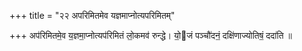 +++
title = "२२ अपरिमितमेव यज्ञमाप्नोत्यपरिमितम्"

+++
अप॑रिमितमे॒व य॒ज्ञमा॒प्नोत्यप॑रिमितं लो॒कमव॑ रुन्द्धे। यो॒जं पञ्चौ॑दनं॒ दक्षि॑णाज्योतिषं॒ ददा॑ति ॥